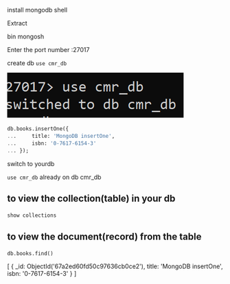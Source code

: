 
install mongodb shell

Extract

bin
 mongosh

Enter the port number :27017

create db 
`use cmr_db`

![alt text](image.png)

```sql
db.books.insertOne({
...     title: 'MongoDB insertOne',
...     isbn: '0-7617-6154-3'
... });
```
switch to yourdb

`use cmr_db`
already on db cmr_db

## to view the collection(table) in your db
`show collections`

## to view the document(record) from the table

 `db.books.find()`
 
[
  {
    _id: ObjectId('67a2ed60fd50c97636cb0ce2'),
    title: 'MongoDB insertOne',
    isbn: '0-7617-6154-3'
  }
]